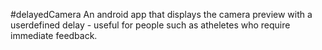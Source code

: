 #delayedCamera
An android app that displays the camera preview with a userdefined delay - useful for people such as atheletes who require immediate feedback.
